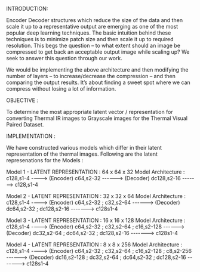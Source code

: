 INTRODUCTION:

Encoder Decoder structures which reduce the size of the data and then scale it up to a representative output are emerging as one of the most popular deep learning techniques. The basic intuition behind these techniques is to minimize patch size and then scale it up to required resolution. This begs the question – to what extent should an image be compressed to get back an acceptable output image while scaling up? We seek to answer this question through our work.

We would be implementing the above architecture and then modifying the number of layers – to increase/decrease the compression – and then comparing the output results. It’s about finding a sweet spot where we can compress without losing a lot of information.




OBJECTIVE :

To determine the most appropriate latent vector / representation for converting Thermal IR images to Grayscale images for the Thermal Visual Paired Dataset.



IMPLEMENTATION :

We have constructed various models which differ in their latent representation of the thermal images. Following are the latent represenations for the Models :

Model 1 - LATENT REPRESENTATION : 64 x 64 x 32
Model Architecture : 
c128,s1-4 ----> (Encoder) c64,s2-32 ------> (Decoder) dc128,s2-16 -------> c128,s1-4 

Model 2 - LATENT REPRESENTATION : 32 x 32 x 64
Model Architecture : 
c128,s1-4 ----> (Encoder) c64,s2-32 ; c32,s2-64 ------> (Decoder) dc64,s2-32 ; dc128,s2-16 -------> c128s1-4 

Model 3 - LATENT REPRESENTATION : 16 x 16 x 128
Model Architecture : 
c128,s1-4 ----> (Encoder) c64,s2-32 ; c32,s2-64 ; c16,s2-128 ------> (Decoder) dc32,s2-64 ; dc64,s2-32 ; dc128,s2-16  -------> c128s1-4 

Model 4 - LATENT REPRESENTATION : 8 x 8 x 256
Model Architecture : 
c128,s1-4 ----> (Encoder) c64,s2-32 ; c32,s2-64 ; c16,s2-128 ; c8,s2-256 ------> (Decoder) dc16,s2-128 ; dc32,s2-64 ; dc64,s2-32 ; dc128,s2-16  -------> c128s1-4 
